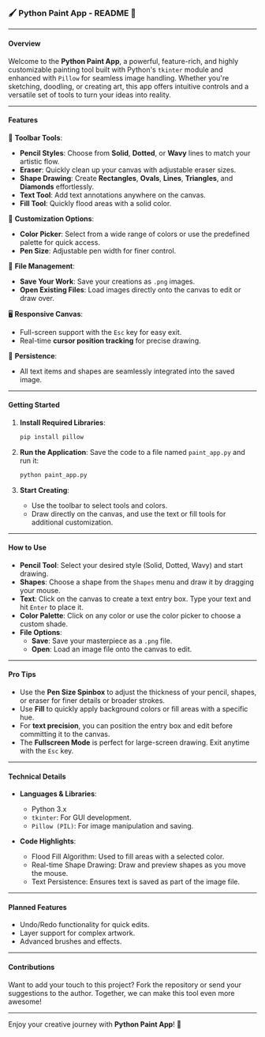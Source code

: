 ### 🖌️ **Python Paint App - README** 🎨

---

#### **Overview**
Welcome to the **Python Paint App**, a powerful, feature-rich, and highly customizable painting tool built with Python's `tkinter` module and enhanced with `Pillow` for seamless image handling. Whether you're sketching, doodling, or creating art, this app offers intuitive controls and a versatile set of tools to turn your ideas into reality.

---

#### **Features**

🔧 **Toolbar Tools**:
- **Pencil Styles**: Choose from **Solid**, **Dotted**, or **Wavy** lines to match your artistic flow.
- **Eraser**: Quickly clean up your canvas with adjustable eraser sizes.
- **Shape Drawing**: Create **Rectangles**, **Ovals**, **Lines**, **Triangles**, and **Diamonds** effortlessly.
- **Text Tool**: Add text annotations anywhere on the canvas.
- **Fill Tool**: Quickly flood areas with a solid color.

🎨 **Customization Options**:
- **Color Picker**: Select from a wide range of colors or use the predefined palette for quick access.
- **Pen Size**: Adjustable pen width for finer control.

📁 **File Management**:
- **Save Your Work**: Save your creations as `.png` images.
- **Open Existing Files**: Load images directly onto the canvas to edit or draw over.

🖥️ **Responsive Canvas**:
- Full-screen support with the `Esc` key for easy exit.
- Real-time **cursor position tracking** for precise drawing.

💾 **Persistence**:
- All text items and shapes are seamlessly integrated into the saved image.

---

#### **Getting Started**

1. **Install Required Libraries**:
   ```bash
   pip install pillow
   ```

2. **Run the Application**:
   Save the code to a file named `paint_app.py` and run it:
   ```bash
   python paint_app.py
   ```

3. **Start Creating**:
   - Use the toolbar to select tools and colors.
   - Draw directly on the canvas, and use the text or fill tools for additional customization.

---

#### **How to Use**

- **Pencil Tool**: Select your desired style (Solid, Dotted, Wavy) and start drawing.
- **Shapes**: Choose a shape from the `Shapes` menu and draw it by dragging your mouse.
- **Text**: Click on the canvas to create a text entry box. Type your text and hit `Enter` to place it.
- **Color Palette**: Click on any color or use the color picker to choose a custom shade.
- **File Options**:
  - **Save**: Save your masterpiece as a `.png` file.
  - **Open**: Load an image file onto the canvas to edit.

---

#### **Pro Tips**

- Use the **Pen Size Spinbox** to adjust the thickness of your pencil, shapes, or eraser for finer details or broader strokes.
- Use **Fill** to quickly apply background colors or fill areas with a specific hue.
- For **text precision**, you can position the entry box and edit before committing it to the canvas.
- The **Fullscreen Mode** is perfect for large-screen drawing. Exit anytime with the `Esc` key.

---

#### **Technical Details**

- **Languages & Libraries**:
  - Python 3.x
  - `tkinter`: For GUI development.
  - `Pillow (PIL)`: For image manipulation and saving.

- **Code Highlights**:
  - Flood Fill Algorithm: Used to fill areas with a selected color.
  - Real-time Shape Drawing: Draw and preview shapes as you move the mouse.
  - Text Persistence: Ensures text is saved as part of the image file.

---

#### **Planned Features**
- Undo/Redo functionality for quick edits.
- Layer support for complex artwork.
- Advanced brushes and effects.

---

#### **Contributions**
Want to add your touch to this project? Fork the repository or send your suggestions to the author. Together, we can make this tool even more awesome!

---

Enjoy your creative journey with **Python Paint App**! 🚀